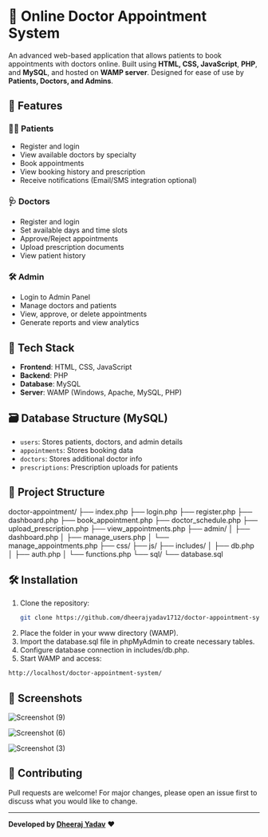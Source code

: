 # 🏥 Online Doctor Appointment System

An advanced web-based application that allows patients to book appointments with doctors online. Built using **HTML, CSS, JavaScript**, **PHP**, and **MySQL**, and hosted on **WAMP server**. Designed for ease of use by **Patients, Doctors, and Admins**.

## 🚀 Features

### 👨‍⚕️ Patients
- Register and login
- View available doctors by specialty
- Book appointments
- View booking history and prescription
- Receive notifications (Email/SMS integration optional)

### 🩺 Doctors
- Register and login
- Set available days and time slots
- Approve/Reject appointments
- Upload prescription documents
- View patient history

### 🛠️ Admin
- Login to Admin Panel
- Manage doctors and patients
- View, approve, or delete appointments
- Generate reports and view analytics

## 🧰 Tech Stack

- **Frontend**: HTML, CSS, JavaScript
- **Backend**: PHP
- **Database**: MySQL
- **Server**: WAMP (Windows, Apache, MySQL, PHP)

## 🗃️ Database Structure (MySQL)

- `users`: Stores patients, doctors, and admin details
- `appointments`: Stores booking data
- `doctors`: Stores additional doctor info
- `prescriptions`: Prescription uploads for patients

## 📁 Project Structure

doctor-appointment/
├── index.php
├── login.php
├── register.php
├── dashboard.php
├── book_appointment.php
├── doctor_schedule.php
├── upload_prescription.php
├── view_appointments.php
├── admin/
│ ├── dashboard.php
│ ├── manage_users.php
│ └── manage_appointments.php
├── css/
├── js/
├── includes/
│ ├── db.php
│ ├── auth.php
│ └── functions.php
└── sql/
└── database.sql


## 🛠️ Installation

1. Clone the repository:
   ```bash
   git clone https://github.com/dheerajyadav1712/doctor-appointment-system.git

2. Place the folder in your www directory (WAMP).
3. Import the database.sql file in phpMyAdmin to create necessary tables.
4. Configure database connection in includes/db.php.
5. Start WAMP and access:
  ```bash
http://localhost/doctor-appointment-system/
  ```


## 📸 Screenshots
![Screenshot (9)](https://github.com/user-attachments/assets/2fd5eae3-8072-4611-8db5-0cb42144d66a)

![Screenshot (6)](https://github.com/user-attachments/assets/0298bc3b-cc76-4e72-b3da-746e2f8d59b4)

![Screenshot (3)](https://github.com/user-attachments/assets/2732e325-00d2-4d7f-93d1-c6363b6d778a)


## 🙌 Contributing

Pull requests are welcome! For major changes, please open an issue first to discuss what you would like to change.

---

**Developed by [Dheeraj Yadav](https://github.com/dheerajyadav1712)** ❤️
